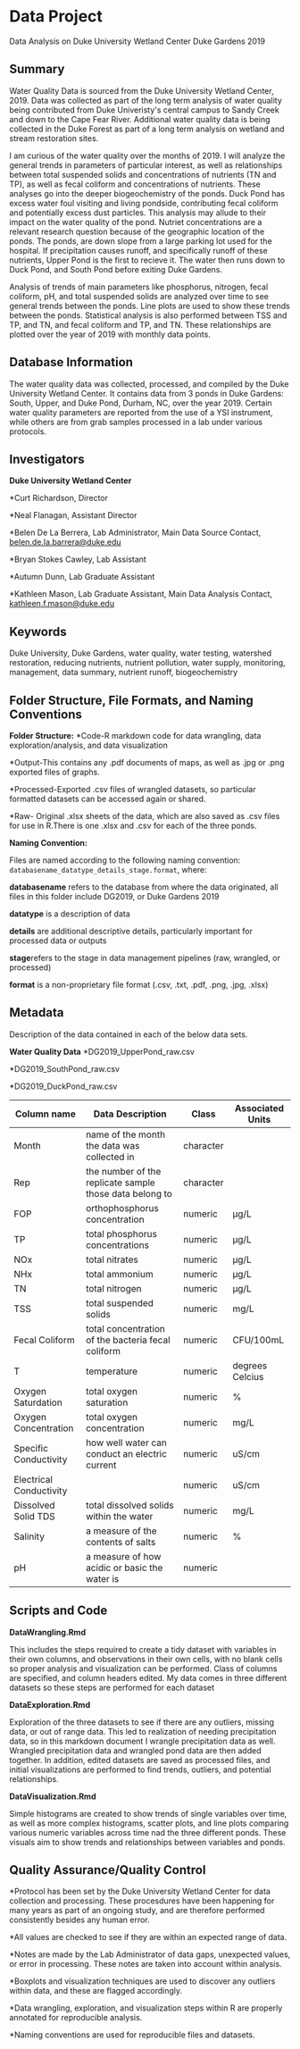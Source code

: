 # Data Project
Data Analysis on Duke University Wetland Center Duke Gardens 2019

## Summary
Water Quality Data is sourced from the Duke University Wetland Center, 2019. Data was collected as part of the long term analysis of water quality being contributed from Duke Univeristy's central campus to Sandy Creek and down to the Cape Fear River. Additional water quality data is being collected in the Duke Forest as part of a long term analysis on wetland and stream restoration sites.


I am curious of the water quality over the months of 2019. I will analyze the general trends in parameters of particular interest, as well as relationships between total suspended solids and concentrations of nutrients (TN and TP), as well as fecal coliform and concentrations of nutrients. These analyses go into the deeper biogeochemistry of the ponds. Duck Pond has excess water foul visiting and living pondside, contributing fecal coliform and potentially excess dust particles. This analysis may allude to their impact on the water quality of the pond. Nutriet concentrations are a relevant research question because of the geographic location of the ponds. The ponds, are down slope from a large parking lot used for the hospital. If precipitation causes runoff, and specifically runoff of these nutrients, Upper Pond is the first to recieve it. The water then runs down to Duck Pond, and South Pond before exiting Duke Gardens. 

Analysis of trends of main parameters like phosphorus, nitrogen, fecal coliform, pH, and total suspended solids are analyzed over time to see general trends between the ponds. Line plots are used to show these trends between the ponds. Statistical analysis is also performed between TSS and TP, and TN, and fecal coliform and TP, and TN. These relationships are plotted over the year of 2019 with monthly data points.


## Database Information
The water quality data was collected, processed, and compiled by the Duke University Wetland Center. It contains data from 3 ponds in Duke Gardens: South, Upper, and Duke Pond, Durham, NC, over the year 2019. Certain water quality parameters are reported from the use of a YSI instrument, while others are from grab samples processed in a lab under various protocols. 



## Investigators
**Duke University Wetland Center**

*Curt Richardson, Director

*Neal Flanagan, Assistant Director

*Belen De La Berrera, Lab Administrator, Main Data Source Contact, belen.de.la.barrera@duke.edu

*Bryan Stokes Cawley, Lab Assistant

*Autumn Dunn, Lab Graduate Assistant

*Kathleen Mason, Lab Graduate Assistant, Main Data Analysis Contact, kathleen.f.mason@duke.edu






## Keywords
Duke University, Duke Gardens, water quality, water testing, watershed restoration, reducing nutrients, nutrient pollution, water supply, monitoring, management, data summary, nutrient runoff, biogeochemistry


## Folder Structure, File Formats, and Naming Conventions 
**Folder Structure:**
*Code-R markdown code for data wrangling, data exploration/analysis, and data visualization

*Output-This contains any .pdf documents of maps, as well as .jpg or .png exported files of graphs.

*Processed-Exported .csv files of wrangled datasets, so particular formatted datasets can be accessed again or shared.

*Raw- Original .xlsx sheets of the data, which are also saved as .csv files for use in R.There is one .xlsx and .csv for each of the three ponds.



**Naming Convention:**

Files are named according to the following naming convention: `databasename_datatype_details_stage.format`, where: 

**databasename** refers to the database from where the data originated, all files in this folder include DG2019, or Duke Gardens 2019

**datatype** is a description of data 

**details** are additional descriptive details, particularly important for processed data or outputs

**stage**refers to the stage in data management pipelines (raw, wrangled, or processed)

**format** is a non-proprietary file format (.csv, .txt, .pdf, .png, .jpg, .xlsx)


## Metadata
Description of the data contained in each of the below data sets.


**Water Quality Data**
*DG2019_UpperPond_raw.csv

*DG2019_SouthPond_raw.csv

*DG2019_DuckPond_raw.csv


Column name | Data Description | Class | Associated Units
--------|-----|--------|-------
Month | name of the month the data was collected in | character
Rep | the number of the replicate sample those data belong to | character
FOP| orthophosphorus concentration | numeric | µg/L
TP| total phosphorus concentrations | numeric | µg/L
NOx | total nitrates | numeric | µg/L
NHx | total ammonium | numeric | µg/L
TN | total nitrogen | numeric | µg/L
TSS | total suspended solids | numeric | mg/L
Fecal Coliform | total concentration of the bacteria fecal coliform | numeric | CFU/100mL
T | temperature | numeric | degrees Celcius
Oxygen Saturdation | total oxygen saturation | numeric | %
Oxygen Concentration | total oxygen concentration | numeric | mg/L
Specific Conductivity | how well water can conduct an electric current | numeric | uS/cm
Electrical Conductivity|   | numeric | uS/cm
Dissolved Solid TDS | total dissolved solids within the water | numeric | mg/L
Salinity | a measure of the contents of salts | numeric | %
pH | a measure of how acidic or basic the water is| numeric |





## Scripts and Code
**DataWrangling.Rmd**

This includes the steps required to create a tidy dataset with variables in their own columns, and observations in their own cells, with no blank cells so proper analysis and visualization can be performed. Class of columns are specified, and column headers edited. My data comes in three different datasets so these steps are performed for each dataset

**DataExploration.Rmd**

Exploration of the three datasets to see if there are any outliers, missing data, or out of range data. This led to realization of needing precipitation data, so in this markdown document I wrangle precipitation data as well. Wrangled precipitation data and wrangled pond data are then added together. In addition, edited datasets are saved as processed files, and initial visualizations are performed to find trends, outliers, and potential relationships.

**DataVisualization.Rmd**

Simple histograms are created to show trends of single variables over time, as well as more complex histograms, scatter plots, and line plots comparing various numeric variables across time nad the three different ponds. These visuals aim to show trends and relationships between variables and ponds. 


## Quality Assurance/Quality Control
*Protocol has been set by the Duke University Wetland Center for data collection and processing. These procesdures have been happening for many years as part of an ongoing study, and are therefore performed consistently besides any human error.

*All values are checked to see if they are within an expected range of data.

*Notes are made by the Lab Administrator of data gaps, unexpected values, or error in processing. These notes are taken into account within analysis.

*Boxplots and visualization techniques are used to discover any outliers within data, and these are flagged accordingly. 

*Data wrangling, exploration, and visualization steps within R are properly annotated for reproducible analysis.

*Naming conventions are used for reproducible files and datasets. 

